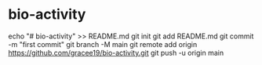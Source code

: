 # bio-activity
echo "# bio-activity" >> README.md
git init
git add README.md
git commit -m "first commit"
git branch -M main
git remote add origin https://github.com/gracee19/bio-activity.git
git push -u origin main
